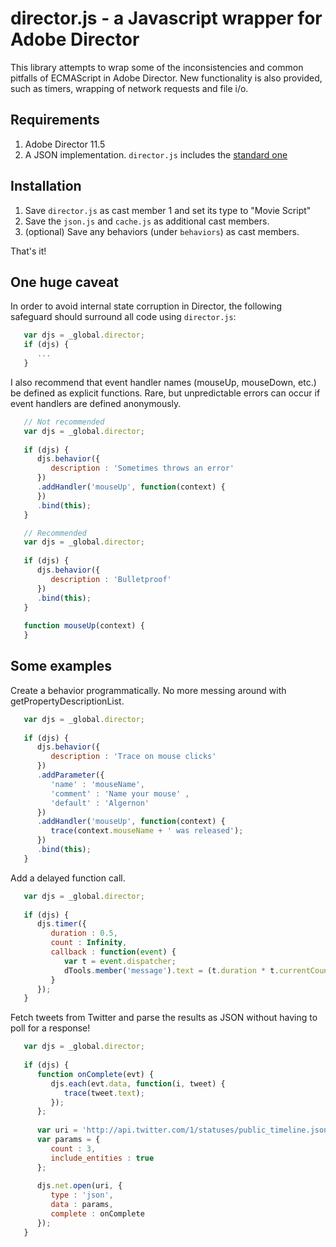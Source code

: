 # director.js - a Javascript wrapper for Adobe Director
   
This library attempts to wrap some of the inconsistencies and common pitfalls
of ECMAScript in Adobe Director. New functionality is also provided, such as
timers, wrapping of network requests and file i/o.

## Requirements

1. Adobe Director 11.5
1. A JSON implementation. `director.js` includes the [standard one](https://github.com/douglascrockford/JSON-js/blob/master/json2.js)

## Installation

1. Save `director.js` as cast member 1 and set its type to "Movie Script"
1. Save the `json.js` and `cache.js` as additional cast members.
1. (optional) Save any behaviors (under `behaviors`) as cast members.
   
That's it!

## One huge caveat

In order to avoid internal state corruption in Director, the following safeguard should surround all code using `director.js`:

```javascript
   var djs = _global.director;
   if (djs) {
      ...
   }
```

I also recommend that event handler names (mouseUp, mouseDown, etc.) be defined as explicit functions. Rare, but unpredictable errors can occur if event handlers are defined anonymously.

```javascript
   // Not recommended
   var djs = _global.director;
   
   if (djs) {
      djs.behavior({
         description : 'Sometimes throws an error'
      })
      .addHandler('mouseUp', function(context) {      
      })
      .bind(this);
   }
```

```javascript
   // Recommended
   var djs = _global.director;
   
   if (djs) {
      djs.behavior({
         description : 'Bulletproof'
      })      
      .bind(this);
   }
   
   function mouseUp(context) {
   }
```

## Some examples

Create a behavior programmatically. No more messing around with getPropertyDescriptionList.

```javascript
   var djs = _global.director;
   
   if (djs) {
      djs.behavior({
         description : 'Trace on mouse clicks'
      })
      .addParameter({
         'name' : 'mouseName',
         'comment' : 'Name your mouse' ,
         'default' : 'Algernon'
      })
      .addHandler('mouseUp', function(context) {
         trace(context.mouseName + ' was released');
      })
      .bind(this);
   }
```

Add a delayed function call.

```javascript
   var djs = _global.director;
   
   if (djs) {
      djs.timer({
         duration : 0.5,
         count : Infinity,      
         callback : function(event) {
            var t = event.dispatcher;
            dTools.member('message').text = (t.duration * t.currentCount) + ' seconds have elapsed';
         }
      });
   }
```

Fetch tweets from Twitter and parse the results as JSON without having to poll for a response!

```javascript
   var djs = _global.director;
   
   if (djs) {         
      function onComplete(evt) {         
         djs.each(evt.data, function(i, tweet) {
            trace(tweet.text);
         });         
      };
   
      var uri = 'http://api.twitter.com/1/statuses/public_timeline.json';
      var params = {
         count : 3,
         include_entities : true
      };
   
      djs.net.open(uri, {         
         type : 'json',
         data : params,          
         complete : onComplete
      });           
   }
```